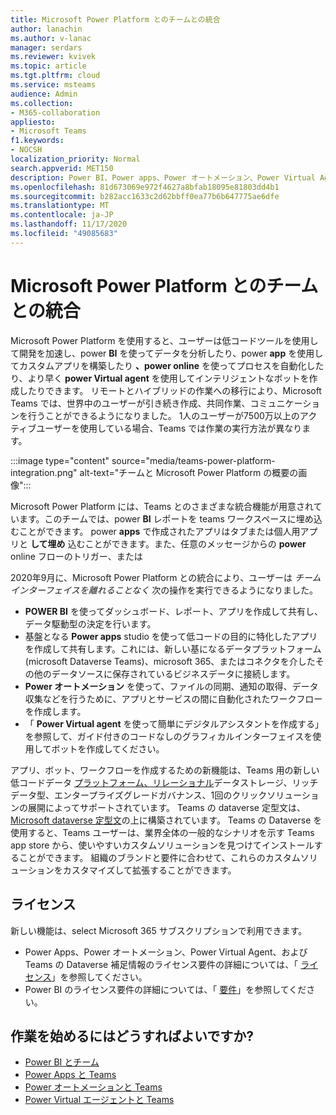 ```yaml
---
title: Microsoft Power Platform とのチームとの統合
author: lanachin
ms.author: v-lanac
manager: serdars
ms.reviewer: kvivek
ms.topic: article
ms.tgt.pltfrm: cloud
ms.service: msteams
audience: Admin
ms.collection:
- M365-collaboration
appliesto:
- Microsoft Teams
f1.keywords:
- NOCSH
localization_priority: Normal
search.appverid: MET150
description: Power BI、Power apps、Power オートメーション、Power Virtual Agent などの Microsoft Power Platform ツールとのチームの統合について説明します。
ms.openlocfilehash: 81d673069e972f4627a8bfab18095e81803dd4b1
ms.sourcegitcommit: b282acc1633c2d62bbff0ea77b6b647775ae6dfe
ms.translationtype: MT
ms.contentlocale: ja-JP
ms.lasthandoff: 11/17/2020
ms.locfileid: "49085683"
---
```

# <a name="teams-integration-with-microsoft-power-platform"></a>Microsoft Power Platform とのチームとの統合

Microsoft Power Platform を使用すると、ユーザーは低コードツールを使用して開発を加速し、power **BI** を使ってデータを分析したり、power **app** を使用してカスタムアプリを構築したり **、power online** を使ってプロセスを自動化したり、より早く **power Virtual agent** を使用してインテリジェントなボットを作成したりできます。 リモートとハイブリッドの作業への移行により、Microsoft Teams では、世界中のユーザーが引き続き作成、共同作業、コミュニケーションを行うことができるようになりました。 1人のユーザーが7500万以上のアクティブユーザーを使用している場合、Teams では作業の実行方法が異なります。

:::image type="content" source="media/teams-power-platform-integration.png" alt-text="チームと Microsoft Power Platform の概要の画像":::

Microsoft Power Platform には、Teams とのさまざまな統合機能が用意されています。このチームでは、power **BI** レポートを teams ワークスペースに埋め込むことができます。 power **apps** で作成されたアプリはタブまたは個人用アプリと **して埋め** 込むことができます。また、任意のメッセージからの **power** online フローのトリガー、または

2020年9月に、Microsoft Power Platform との統合により、ユーザーは *チームインターフェイスを離れることなく* 次の操作を実行できるようになりました。

- **POWER BI** を使ってダッシュボード、レポート、アプリを作成して共有し、データ駆動型の決定を行います。
- 基盤となる **Power apps** studio を使って低コードの目的に特化したアプリを作成して共有します。これには、新しい基になるデータプラットフォーム (microsoft Dataverse Teams)、microsoft 365、またはコネクタを介したその他のデータソースに保存されているビジネスデータに接続します。
- **Power オートメーション** を使って、ファイルの同期、通知の取得、データ収集などを行うために、アプリとサービスの間に自動化されたワークフローを作成します。
- 「 **Power Virtual agent** を使って簡単にデジタルアシスタントを作成する」を参照して、ガイド付きのコードなしのグラフィカルインターフェイスを使用してボットを作成してください。

アプリ、ボット、ワークフローを作成するための新機能は、Teams 用の新しい低コードデータ [プラットフォーム、リレーショナル](https://go.microsoft.com/fwlink/?linkid=2143541)データストレージ、リッチデータ型、エンタープライズグレードガバナンス、1回のクリックソリューションの展開によってサポートされています。 Teams の dataverse 定型文は、 [Microsoft dataverse 定型文](https://docs.microsoft.com/powerapps/maker/common-data-service/data-platform-intro)の上に構築されています。 Teams の Dataverse を使用すると、Teams ユーザーは、業界全体の一般的なシナリオを示す Teams app store から、使いやすいカスタムソリューションを見つけてインストールすることができます。 組織のブランドと要件に合わせて、これらのカスタムソリューションをカスタマイズして拡張することができます。

## <a name="licensing"></a>ライセンス

新しい機能は、select Microsoft 365 サブスクリプションで利用できます。

- Power Apps、Power オートメーション、Power Virtual Agent、および Teams の Dataverse 補足情報のライセンス要件の詳細については、「 [ライセンス](https://go.microsoft.com/fwlink/?linkid=2143647)」を参照してください。
- Power BI のライセンス要件の詳細については、「 [要件](https://go.microsoft.com/fwlink/?linkid=2143490)」を参照してください。
 
## <a name="how-do-i-get-started"></a>作業を始めるにはどうすればよいですか?

- [Power BI とチーム](https://aka.ms/pbi-teams-docs)
- [Power Apps と Teams](https://aka.ms/pa-teams-docs)
- [Power オートメーションと Teams](https://aka.ms/pauto-teams-docs)
- [Power Virtual エージェントと Teams](https://aka.ms/pva-teams-docs)
